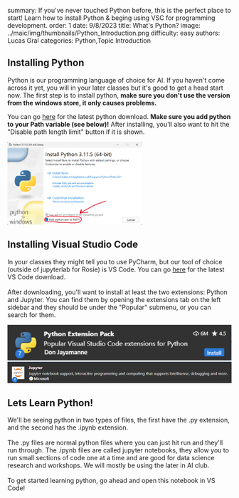summary: If you've never touched Python before, this is the perfect place to start! Learn how to install Python & beging using VSC for programming development.
order: 1
date: 9/8/2023
title: What's Python?
image: ../maic/img/thumbnails/Python_Introduction.png
difficulty: easy
authors: Lucas Gral
categories: Python,Topic Introduction



## Installing Python

Python is our programming language of choice for AI.
If you haven't come across it yet, you will in your later classes but it's good to get a head start now.
The first step is to install python, <strong>make sure you don't use the version from the windows store, it only causes problems.</strong>



You can go <a href="https://www.python.org/downloads/">here</a> for the latest python download. <strong>Make sure you add python to your Path variable (see below)!</strong> 
After installing, you'll also want to hit the "Disable path length limit" button if it is shown.

<img src = '..\img\article_content\Python Installer.png' height="60%" width="60%">

## Installing Visual Studio Code

In your classes they might tell you to use PyCharm, but our tool of choice (outside of jupyterlab for Rosie) is VS Code.
You can go <a href="https://code.visualstudio.com/download">here</a> for the latest VS Code download.<br><br>
After downloading, you'll want to install at least the two extensions: Python and Jupyter.
You can find them by opening the extensions tab on the left sidebar and they should be under the "Popular" submenu, or you can search for them.

<img src = '..\img\article_content\Python Extension.png' height="5%">
<img src = '..\img\article_content\Jupyter Extension.png' height="5%">


## Lets Learn Python!

We'll be seeing python in two types of files, the first have the .py extension, and the second has the .ipynb extension.<br><br>
The .py files are normal python files where you can just hit run and they'll run through.
The .ipynb files are called jupyter notebooks, they allow you to run small sections of code one at a time and are good for data science research and workshops.
We will mostly be using the later in AI club.<br><br>
To get started learning python, go ahead and open this notebook in VS Code!
